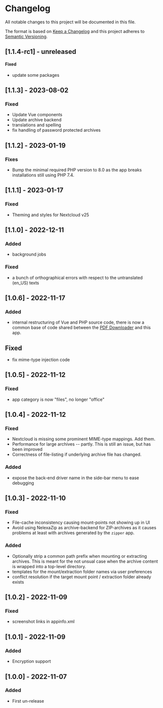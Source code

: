 # Changelog
All notable changes to this project will be documented in this file.

The format is based on [Keep a Changelog](http://keepachangelog.com/en/1.0.0/)
and this project adheres to [Semantic Versioning](http://semver.org/spec/v2.0.0.html).

## [1.1.4-rc1] - unreleased

#### Fixed

- update some packages

## [1.1.3] - 2023-08-02

### Fixed

- Update Vue components
- Update archive backend
- translations and spelling
- fix handling of password protected archives

## [1.1.2] - 2023-01-19

### Fixes

- Bump the minimal required PHP version to 8.0 as the app breaks installations still using PHP 7.4.

## [1.1.1] - 2023-01-17

### Fixed

- Theming and styles for Nextcloud v25

## [1.1.0] - 2022-12-11

### Added

- background jobs

### Fixed

- a bunch of orthographical errors with respect to the untranslated (en_US) texts

## [1.0.6] - 2022-11-17

### Added

- internal restructuring of Vue and PHP source code, there is now a
  common base of code shared between the
  [PDF Downloader](https://github.com/rotdrop/nextcloud-app-pdf-downloader)
  and this app.

## Fixed

- fix mime-type injection code

## [1.0.5] - 2022-11-12

### Fixed

- app category is now "files", no longer "office"

## [1.0.4] - 2022-11-12

### Fixed

- Nextcloud is missing some prominent MIME-type mappings. Add them.
- Performance for large archives -- partly. This is still an issue,
  but has been improved
- Correctness of file-listing if underlying archive file has changed.

### Added

- expose the back-end driver name in the side-bar menu to ease debugging

## [1.0.3] - 2022-11-10

### Fixed

- File-cache inconsistency causing mount-points not showing up in UI
- Avoid using NelexaZip as archive-backend for ZIP-archives as it
  causes problems at least with archives generated by the `zipper`
  app.

### Added

- Optionally strip a common path prefix when mounting or extracting
  archives. This is meant for the not unsual case when the archive
  content is wrapped into a top-level directory.
- templates for the mount/extraction folder names via user preferences
- conflict resolution if the target mount point / extraction folder
  already exists

## [1.0.2] - 2022-11-09

### Fixed

- screenshot links in appinfo.xml

## [1.0.1] - 2022-11-09

### Added

- Encryption support

## [1.0.0] - 2022-11-07

### Added

- First un-release
